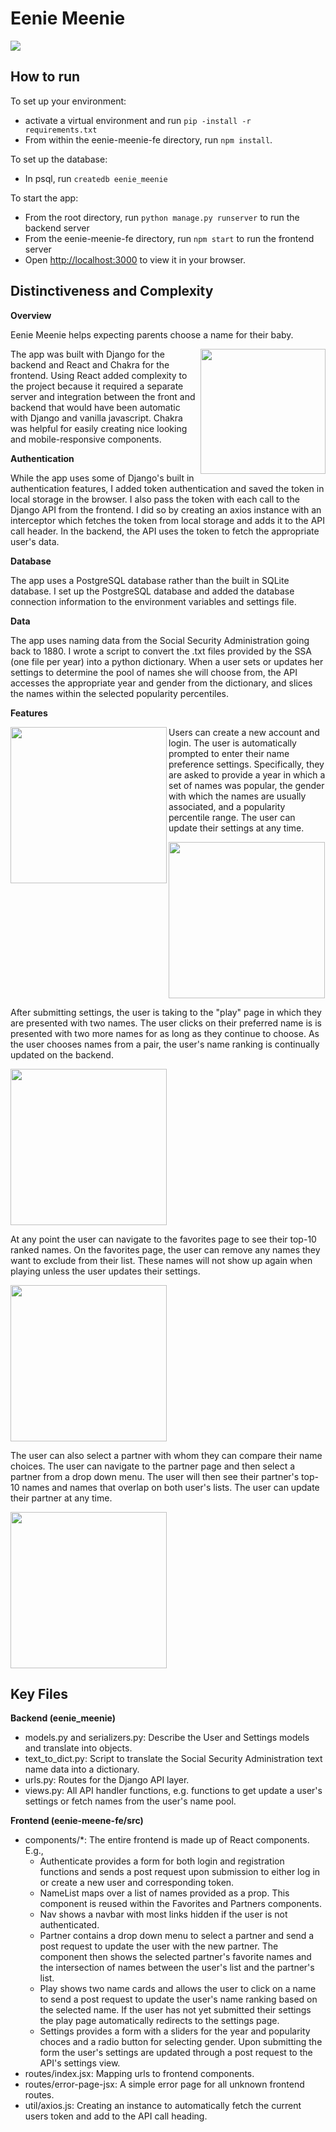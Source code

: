 # Eenie Meenie

![](/eenie-meenie-fe/public/home.png)

## How to run

To set up your environment:

- activate a virtual environment and run `pip -install -r requirements.txt`
- From within the eenie-meenie-fe directory, run `npm install`.

To set up the database:

- In psql, run `createdb eenie_meenie`

To start the app:

- From the root directory, run `python manage.py runserver` to run the backend server
- From the eenie-meenie-fe directory, run `npm start` to run the frontend server
- Open [http://localhost:3000](http://localhost:3000) to view it in your browser.

## Distinctiveness and Complexity

**Overview**

Eenie Meenie helps expecting parents choose a name for their baby.

<img align="right" src='/eenie-meenie-fe/public/mobile.png' width='200'>The app was built with Django for the backend and React and Chakra for the frontend. Using React added complexity to the project because it required a separate server and integration between the front and backend that would have been automatic with Django and vanilla javascript. Chakra was helpful for easily creating nice looking and mobile-responsive components.

**Authentication**

While the app uses some of Django's built in authentication features, I added token authentication and saved the token in local storage in the browser. I also pass the token with each call to the Django API from the frontend. I did so by creating an axios instance with an interceptor which fetches the token from local storage and adds it to the API call header. In the backend, the API uses the token to fetch the appropriate user's data.

**Database**

The app uses a PostgreSQL database rather than the built in SQLite database. I set up the PostgreSQL database and added the database connection information to the environment variables and settings file.

**Data**

The app uses naming data from the Social Security Administration going back to 1880. I wrote a script to convert the .txt files provided by the SSA (one file per year) into a python dictionary. When a user sets or updates her settings to determine the pool of names she will choose from, the API accesses the appropriate year and gender from the dictionary, and slices the names within the selected popularity percentiles.

**Features**

<img align="left" src='/eenie-meenie-fe/public/signin.png' width='250'>Users can create a new account and login. The user is automatically prompted to enter their name preference settings. Specifically, they are asked to provide a year in which a set of names was popular, the gender with which the names are usually associated, and a popularity percentile range. The user can update their settings at any time.

<img align="center" src='/eenie-meenie-fe/public/settings.png' width='250'>

After submitting settings, the user is taking to the "play" page in which they are presented with two names. The user clicks on their preferred name is is presented with two more names for as long as they continue to choose. As the user chooses names from a pair, the user's name ranking is continually updated on the backend.

<img align="center" src='/eenie-meenie-fe/public/play.png' width='250'>

At any point the user can navigate to the favorites page to see their top-10 ranked names. On the favorites page, the user can remove any names they want to exclude from their list. These names will not show up again when playing unless the user updates their settings.

<img align="center" src='/eenie-meenie-fe/public/favorites.png' width='250'>

The user can also select a partner with whom they can compare their name choices. The user can navigate to the partner page and then select a partner from a drop down menu. The user will then see their partner's top-10 names and names that overlap on both user's lists. The user can update their partner at any time.

<img align="center" src='/eenie-meenie-fe/public/partner.png' width='250'>

## Key Files

**Backend (eenie_meenie)**

- models.py and serializers.py: Describe the User and Settings models and translate into objects.
- text_to_dict.py: Script to translate the Social Security Administration text name data into a dictionary.
- urls.py: Routes for the Django API layer.
- views.py: All API handler functions, e.g. functions to get update a user's settings or fetch names from the user's name pool.

**Frontend (eenie-meene-fe/src)**

- components/\*: The entire frontend is made up of React components. E.g.,
  - Authenticate provides a form for both login and registration functions and sends a post request upon submission to either log in or create a new user and corresponding token.
  - NameList maps over a list of names provided as a prop. This component is reused within the Favorites and Partners components.
  - Nav shows a navbar with most links hidden if the user is not authenticated.
  - Partner contains a drop down menu to select a partner and send a post request to update the user with the new partner. The component then shows the selected partner's favorite names and the intersection of names between the user's list and the partner's list.
  - Play shows two name cards and allows the user to click on a name to send a post request to update the user's name ranking based on the selected name. If the user has not yet submitted their settings the play page automatically redirects to the settings page.
  - Settings provides a form with a sliders for the year and popularity choces and a radio button for selecting gender. Upon submitting the form the user's settings are updated through a post request to the API's settings view.
- routes/index.jsx: Mapping urls to frontend components.
- routes/error-page-jsx: A simple error page for all unknown frontend routes.
- util/axios.js: Creating an instance to automatically fetch the current users token and add to the API call heading.
